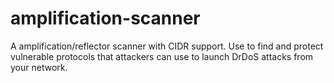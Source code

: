 # amplification-scanner
A amplification/reflector scanner with CIDR support. Use to find and protect vulnerable protocols that attackers can use to launch DrDoS attacks from your network.
